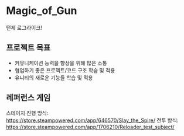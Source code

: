 # Magic_of_Gun

턴제 로그라이크!

## 프로젝트 목표

- 커뮤니케이션 능력을 향상을 위해 많은 소통
- 협업하기 좋은 프로젝트/코드 구조 학습 및 적용
- 유니티의 새로운 기능들 학습 및 적용

## 레퍼런스 게임

스테이지 진행 방식: https://store.steampowered.com/app/646570/Slay_the_Spire/
전투 방식: https://store.steampowered.com/app/1706210/Reloader_test_subject/
